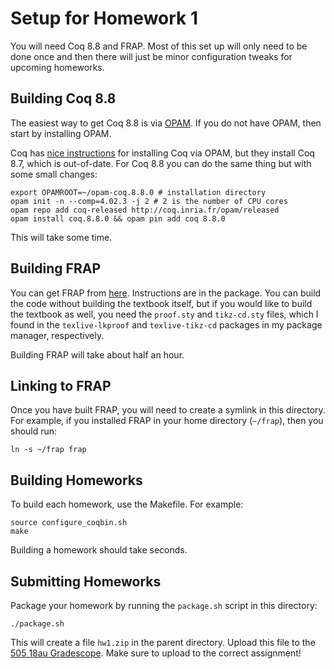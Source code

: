 # Setup for Homework 1

You will need Coq 8.8 and FRAP.  Most of this set up will only need to be done
once and then there will just be minor configuration tweaks for upcoming
homeworks.


## Building Coq 8.8

The easiest way to get Coq 8.8 is via [OPAM](https://opam.ocaml.org/doc/Install.html).
If you do not have OPAM, then start by installing OPAM.

Coq has [nice instructions](https://coq.inria.fr/opam/www/using.html) for
installing Coq via OPAM, but they install Coq 8.7, which is out-of-date. For
Coq 8.8 you can do the same thing but with some small changes:

```
export OPAMROOT=~/opam-coq.8.8.0 # installation directory
opam init -n --comp=4.02.3 -j 2 # 2 is the number of CPU cores
opam repo add coq-released http://coq.inria.fr/opam/released
opam install coq.8.8.0 && opam pin add coq 8.8.0
```

This will take some time.


## Building FRAP

You can get FRAP from [here](https://github.com/achlipala/frap). Instructions
are in the package.  You can build the code without building the textbook
itself, but if you would like to build the textbook as well, you need the
`proof.sty` and `tikz-cd.sty` files, which I found in the `texlive-lkproof` and
`texlive-tikz-cd` packages in my package manager, respectively.

Building FRAP will take about half an hour.

## Linking to FRAP

Once you have built FRAP, you will need to create a symlink in this directory.
For example, if you installed FRAP in your home directory (`~/frap`), then
you should run:

```
ln -s ~/frap frap
```


## Building Homeworks

To build each homework, use the Makefile. For example:

```
source configure_coqbin.sh
make
```

Building a homework should take seconds.


## Submitting Homeworks

Package your homework by running the `package.sh` script in this directory:

```
./package.sh
```

This will create a file `hw1.zip` in the parent directory.  Upload this file
to the [505 18au Gradescope](https://www.gradescope.com/courses/26971).  Make
sure to upload to the correct assignment!
